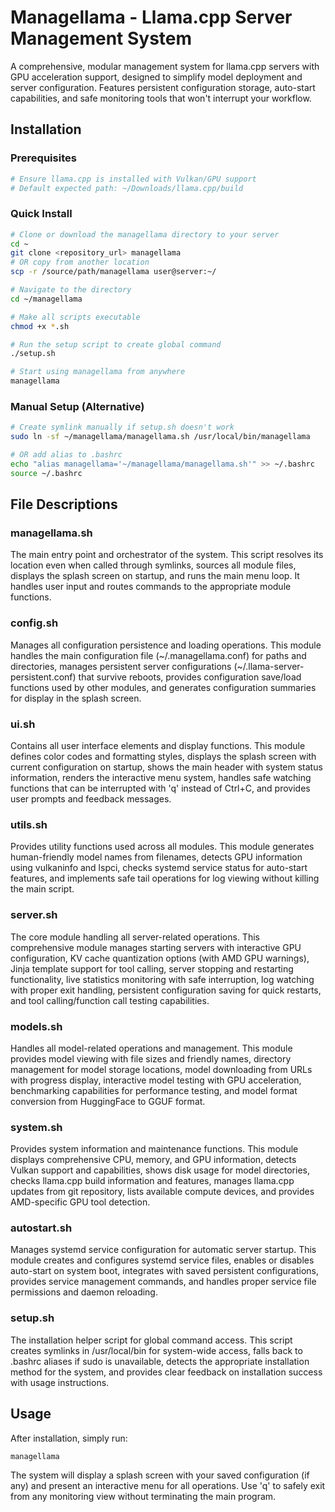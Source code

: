 # Managellama - Llama.cpp Server Management System

A comprehensive, modular management system for llama.cpp servers with GPU acceleration support, designed to simplify model deployment and server configuration. Features persistent configuration storage, auto-start capabilities, and safe monitoring tools that won't interrupt your workflow.

## Installation

### Prerequisites
```bash
# Ensure llama.cpp is installed with Vulkan/GPU support
# Default expected path: ~/Downloads/llama.cpp/build
```

### Quick Install
```bash
# Clone or download the managellama directory to your server
cd ~
git clone <repository_url> managellama
# OR copy from another location
scp -r /source/path/managellama user@server:~/

# Navigate to the directory
cd ~/managellama

# Make all scripts executable
chmod +x *.sh

# Run the setup script to create global command
./setup.sh

# Start using managellama from anywhere
managellama
```

### Manual Setup (Alternative)
```bash
# Create symlink manually if setup.sh doesn't work
sudo ln -sf ~/managellama/managellama.sh /usr/local/bin/managellama

# OR add alias to .bashrc
echo "alias managellama='~/managellama/managellama.sh'" >> ~/.bashrc
source ~/.bashrc
```

## File Descriptions

### managellama.sh
The main entry point and orchestrator of the system. This script resolves its location even when called through symlinks, sources all module files, displays the splash screen on startup, and runs the main menu loop. It handles user input and routes commands to the appropriate module functions.

### config.sh
Manages all configuration persistence and loading operations. This module handles the main configuration file (~/.managellama.conf) for paths and directories, manages persistent server configurations (~/.llama-server-persistent.conf) that survive reboots, provides configuration save/load functions used by other modules, and generates configuration summaries for display in the splash screen.

### ui.sh
Contains all user interface elements and display functions. This module defines color codes and formatting styles, displays the splash screen with current configuration on startup, shows the main header with system status information, renders the interactive menu system, handles safe watching functions that can be interrupted with 'q' instead of Ctrl+C, and provides user prompts and feedback messages.

### utils.sh
Provides utility functions used across all modules. This module generates human-friendly model names from filenames, detects GPU information using vulkaninfo and lspci, checks systemd service status for auto-start features, and implements safe tail operations for log viewing without killing the main script.

### server.sh
The core module handling all server-related operations. This comprehensive module manages starting servers with interactive GPU configuration, KV cache quantization options (with AMD GPU warnings), Jinja template support for tool calling, server stopping and restarting functionality, live statistics monitoring with safe interruption, log watching with proper exit handling, persistent configuration saving for quick restarts, and tool calling/function call testing capabilities.

### models.sh
Handles all model-related operations and management. This module provides model viewing with file sizes and friendly names, directory management for model storage locations, model downloading from URLs with progress display, interactive model testing with GPU acceleration, benchmarking capabilities for performance testing, and model format conversion from HuggingFace to GGUF format.

### system.sh
Provides system information and maintenance functions. This module displays comprehensive CPU, memory, and GPU information, detects Vulkan support and capabilities, shows disk usage for model directories, checks llama.cpp build information and features, manages llama.cpp updates from git repository, lists available compute devices, and provides AMD-specific GPU tool detection.

### autostart.sh
Manages systemd service configuration for automatic server startup. This module creates and configures systemd service files, enables or disables auto-start on system boot, integrates with saved persistent configurations, provides service management commands, and handles proper service file permissions and daemon reloading.

### setup.sh
The installation helper script for global command access. This script creates symlinks in /usr/local/bin for system-wide access, falls back to .bashrc aliases if sudo is unavailable, detects the appropriate installation method for the system, and provides clear feedback on installation success with usage instructions.

## Usage

After installation, simply run:
```bash
managellama
```

The system will display a splash screen with your saved configuration (if any) and present an interactive menu for all operations. Use 'q' to safely exit from any monitoring view without terminating the main program.